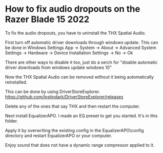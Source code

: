 # How to fix audio dropouts on the Razer Blade 15 2022

To fix the audio dropouts, you have to uninstall the THX Spatial Audio.

First turn off automatic driver downloads through windows update. This can be done in Windows Settings App -> System -> About -> Advanced System Settings -> Hardware -> Device Installation Settings -> No -> Ok

There are other ways to disable it too, just do a serch for "disable automatic driver downloads from windows update windows 10"

Now the THX Spatial Audio can be removed without it being automatically reinstalled.

This can be done by using DriverStoreExplorer. https://github.com/lostindark/DriverStoreExplorer/releases

Delete any of the ones that say THX and then restart the computer.

Next install EqualizerAPO. I made an EQ preset to get you started. It's in this folder.

Apply it by overwriting the existing config in the EqualizerAPO\config directory and restart EqualizerAPO or your computer.

Enjoy sound that does not have a dynamic range compressor applied to it.

